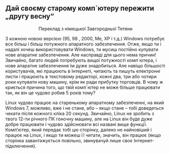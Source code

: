 ﻿<?php require("../../entete.php"); ?> <?php require("../../base.php"); ?> <?php require("../../fonctions.php"); ?>

<div id="corps">

<h2>Дай своєму старому комп`ютеру пережити „другу весну“</h2>
<p align="center">Переклад з німецької Завгородньої Тетяни</p>

<p>З кожною новою версією (95, 98 , 2000, Me, XP і т.д.) Windows потребує все більш і більш потужного апаратного забезпечення. Отже, якщо ти і надалі хочеш використовувати Windows, ти мусиш постійно купувати нове апаратне забезпечення. Але насправді для цього нема причин! Звичайно, багато людей потребують вищої потужності комп`ютера, і  нове апаратне забезпечення їм дуже знадобиться. Але навіщо більшості користувачів, які працюють в Інтернеті, читають та пишуть електронні листи і працюють в текстовому редакторі, кожні два, три або чотири роки купувати нову машину, крім як ради прибутку торговців. В чому ж криється причина того, що твій комп`ютер не може більше працювати так,  як він це чудово робив 5 років тому?</p>

<p>Linux чудово працює на старенькому апаратному забезпеченні, на який Windows 7, можливо, вже і не стане, або – якщо стане – тобі доведеться чекати після кожного кліка 20 секунд. Звичайно, Linux не зробить з твого 12-ти річного ПК гоночну машину, але на Linux він буде дуже добре працювати і чудово здійснювати всі названі вище функції. Комп’ютер, який передає тобі цю сторінку, далеко не найновіший і працює на Linux, і якщо ти можеш її читати, значить, він працює (якщо сторінка завантажується повільно, звинувачуй лише своє Інтернет-підключення).</p>

</div>


